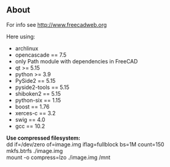 About
-------
For info see http://www.freecadweb.org

Here using:
- archlinux
- opencascade == 7.5
- only Path module with dependencies in FreeCAD
- qt          >= 5.15
- python      >= 3.9
- PySide2     == 5.15
- pyside2-tools == 5.15
- shiboken2   == 5.15
- python-six  == 1.15
- boost       == 1.76
- xerces-c    == 3.2
- swig        == 4.0
- gcc         == 10.2


**Use compressed filesystem:**  
dd if=/dev/zero of=image.img iflag=fullblock bs=1M count=150  
mkfs.btrfs ./image.img  
mount -o compress=lzo ./image.img /mnt  
